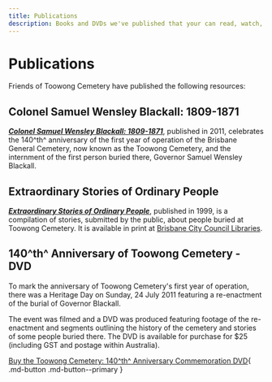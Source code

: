 ```yaml
---
title: Publications
description: Books and DVDs we've published that your can read, watch, borrow or buy
---
```


# Publications

Friends of Toowong Cemetery have published the following resources:
    
## Colonel Samuel Wensley Blackall: 1809-1871

***[Colonel Samuel Wensley Blackall: 1809-1871](../assets/guides/samuel-blackall.pdf)***, published in 2011, celebrates the 140^th^ anniversary of the first year of operation of the Brisbane General Cemetery, now known as the Toowong Cemetery, and the internment of the first person buried there, Governor Samuel Wensley Blackall.


## Extraordinary Stories of Ordinary People

***[Extraordinary Stories of Ordinary People](extraordinary-stories.md)***, published in 1999, is a compilation of stories, submitted by the public, about people buried at Toowong Cemetery. It is available in print at [Brisbane City Council Libraries](https://library-brisbane.ent.sirsidynix.net.au/client/en_AU/eLibCat/search/detailnonmodal/ent:$002f$002fSD_ILS$002f0$002fSD_ILS:120843/one). 

<!--
!!! question "Volunteer - share a family story"

    If you would like your family's story to be considered for inclusion in the next edition of *Extraordinary Stories of Ordinary People* or on this web site, please complete the **[Contribute a story](https://forms.gle/4f743ggeHM3BiY2c8)** form.
--> 

## 140^th^ Anniversary of Toowong Cemetery - DVD

To mark the anniversary of Toowong Cemetery's first year of operation, there was a Heritage Day on Sunday, 24 July 2011 featuring a re-enactment of the burial of Governor Blackall.

The event was filmed and a DVD was produced featuring footage of the re-enactment and segments outlining the history of the cemetery and stories of some people buried there. The DVD is available for purchase for $25 (including GST and postage within Australia).

[Buy the Toowong Cemetery: 140^th^ Anniversary Commemoration DVD](https://forms.gle/8Eont7fDf7BdScxA7){ .md-button .md-button--primary }



<!--

## Toowong Cemetery Resource Manual: a guide for exploring the cemetery

Recommended for teachers of school groups visiting the cemetery. Available at [Brisbane City Council Libraries](https://library-brisbane.ent.sirsidynix.net.au/client/en_AU/eLibCat/search/detailnonmodal/ent:$002f$002fSD_ILS$002f0$002fSD_ILS:71596/one).
 
-->

<!--

## Toowong History Group Publications


!!! warning "Work in progress. Do not order books here" 

    - This page is under construction like the rest of this site.
    - Do not order books here. 
    - Order books from [http://www.toowong.org.au/books_for_sale.htm](http://www.toowong.org.au/books_for_sale.htm) instead 
    
*Insert pictures of the books*
    
The [Toowong History Group](http://www.toowong.org.au/home.htm) was formed to celebrate the 100^th^ anniversary of the short‑lived Toowong Town (1903 – 1925) and to record some local memories before they were lost with the passing of generations. 

Their work has resulted in set of three books full of local history. 

1. Toowong: A Community’s History
2. Toowong: Tales of Toowong and early Brisbane
3. Toowong: 1863 – 2011 


### Toowong: A Community’s History

16 essays on Toowong, to mark 100 years since Toowong's proclamation as a Town. 

1. Aboriginal people of Toowong, *Arthur Palmer* 
2. The natural environment, *John Morison* 
3. The early years, *Margaret Deeth*
4. The built environment. Looking back at Toowong 1903, *Marilyn England*
5. Local government, *Judy Magub*
6. Toowong people, *Carol Hetherington and Jenny Bigge* 
7. The streets of Toowong, *John Kerr*
8. Toowong Cemetery, *Hilda Maclean and Prue Firth* 
9. A history of public transport in Toowong, *Bruce Sinclair*
10. Education, *Greg de Silva*
11. The Chinese in Toowong, *Marilyn England* 
12. Toowong parks, *Judy Magub*
13. Churches, *Helen Gregory*
14. Commerce in Toowong in the 1950s and 1960s, *John Bray*
15. Community groups, *Leigh Chamberlain* 
16. The built environment 2003, *Jim Maccormick*

[Buy Toowong: A Community’s History for $25](https://forms.gle/FXyHz2DMw4QfVN7A7){ .md-button .md-button--primary }



### Toowong: Tales of Toowong and early Brisbane

This book contains the edited transcripts of talks on Queensland and local history, given by amateur and professional historians to Toowong History Group. Many of the images presented in the talks have been included.

Part 1. Coming to Queensland

- Early shipping and immigration to Queensland, *Dr. Rod McLeod*
- Descendants from three immigrant families. *Oral histories from Fay Sheriff, Malcolm Barrett, and Pat Wales*

Part 2. Heritage Houses

- etc...



[Buy Toowong: Tales of Toowong and early Brisbane for $25](https://forms.gle/FXyHz2DMw4QfVN7A7){ .md-button .md-button--primary }

### Toowong: 1863 – 2011

Insert overview and table of contents here. 

[Buy Toowong: 1863 – 2011 for $25](https://forms.gle/FXyHz2DMw4QfVN7A7){ .md-button .md-button--primary }

### Toowong History Book Collection

1. Toowong: A Community’s History
2. Toowong: Tales of Toowong and early Brisbane
3. Toowong: 1863 – 2011 

[Buy all 3 books for $60](https://forms.gle/FXyHz2DMw4QfVN7A7){ .md-button .md-button--primary }

-->
